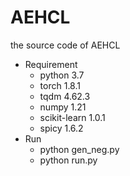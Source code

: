 # AEHCL
the source code of AEHCL

* Requirement
  * python 3.7
  * torch 1.8.1
  * tqdm 4.62.3
  * numpy 1.21
  * scikit-learn 1.0.1 
  * spicy 1.6.2
* Run
  * python gen_neg.py
  * python run.py
